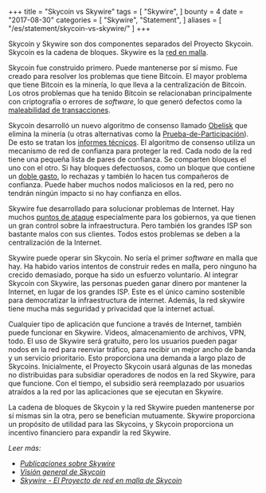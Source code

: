 +++
title = "Skycoin vs Skywire"
tags = [
    "Skywire",
]
bounty = 4
date = "2017-08-30"
categories = [
    "Skywire",
    "Statement",
]
aliases = [
	"/es/statement/skycoin-vs-skywire/"
]
+++

Skycoin y Skywire son dos componentes separados del Proyecto Skycoin.
Skycoin es la cadena de bloques. Skywire es la [red en malla](https://en.wikipedia.org/wiki/Mesh_networking).

Skycoin fue construido primero. Puede mantenerse por sí mismo.
Fue creado para resolver los problemas que tiene Bitcoin.
El mayor problema que tiene Bitcoin es la minería, lo que lleva a
la centralización de Bitcoin. Los otros problemas que ha tenido Bitcoin
se relacionaban principalmente con criptografía o errores de *software*,
lo que generó defectos como la [maleabilidad de transacciones](https://en.bitcoin.it/wiki/Transaction_Malleability).

Skycoin desarrolló un nuevo algoritmo de consenso llamado [Obelisk](https://www.skycoin.net/whitepapers)
que elimina la minería (u otras alternativas como la
[Prueba-de-Participación](https://en.wikipedia.org/wiki/Proof-of-stake)).
De esto se tratan los [informes técnicos](https://www.skycoin.net/whitepapers).
El algoritmo de consenso utiliza un mecanismo de red de confianza para proteger
la red. Cada nodo de la red tiene una pequeña lista de pares de confianza.
Se comparten bloques el uno con el otro. Si hay bloques defectuosos, como un
bloque que contiene un [doble gasto](https://en.wikipedia.org/wiki/Double-spending),
lo rechazas y también lo hacen tus compañeros de confianza.
Puede haber muchos nodos maliciosos en la red, pero no tendrán ningún
impacto si no hay confianza en ellos.

Skywire fue desarrollado para solucionar problemas de Internet. Hay muchos
[puntos de ataque](https://en.wikipedia.org/wiki/BGP_hijacking) especialmente
para los gobiernos, ya que tienen un gran control sobre la infraestructura.
Pero también los grandes ISP son bastante malos con sus clientes. Todos
estos problemas se deben a la centralización de la Internet.

Skywire puede operar sin Skycoin. No sería el primer *software* en malla que hay.
Ha habido varios intentos de construir redes en malla, pero ninguno ha crecido
demasiado, porque ha sido un esfuerzo voluntario. Al integrar Skycoin con Skywire,
las personas pueden ganar dinero por mantener la Internet,
en lugar de los grandes ISP. Este es el único camino sostenible para
democratizar la infraestructura de internet. Además, la red skywire tiene mucha
más seguridad y privacidad que la internet actual.

Cualquier tipo de aplicación que funcione a través de Internet, también
puede funcionar en Skywire. Videos, almacenamiento de archivos, VPN, todo.
El uso de Skywire será gratuito, pero los usuarios pueden pagar nodos en la
red para reenviar tráfico, para recibir un mejor ancho de banda y un servicio
prioritario. Esto proporciona una demanda a largo plazo de Skycoins. Inicialmente,
el Proyecto Skycoin usará algunas de las monedas no distribuidas para subsidiar
operadores de nodos en la red Skywire, para que funcione. Con el tiempo, el subsidio
será reemplazado por usuarios atraídos a la red por las aplicaciones que se
ejecutan en Skywire.

La cadena de bloques de Skycoin y la red Skywire pueden mantenerse por
sí mismas sin la otra, pero se benefician mutuamente. Skywire proporciona
un propósito de utilidad para las Skycoins, y Skycoin proporciona un incentivo
financiero para expandir la red Skywire.

*Leer más:*

* *[Publicaciones sobre Skywire](/categories/skywire/)*
* *[Visión general de Skycoin](/overview/skycoin-overview/)*
* *[Skywire - El Proyecto de red en malla de Skycoin](/overview/skywire---skycoin-meshnet-project/)*
